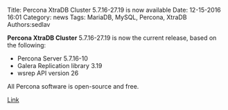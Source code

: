 Title: Percona XtraDB Cluster 5.7.16-27.19 is now available
Date: 12-15-2016 16:01
Category: news
Tags: MariaDB, MySQL, Percona, XtraDB
Authors:sedlav

**Percona XtraDB Cluster** 5.7.16-27.19 is now the current release, based on the following:

* Percona Server 5.7.16-10
* Galera Replication library 3.19
* wsrep API version 26

All Percona software is open-source and free.

[Link](https://www.percona.com/blog/2016/12/15/percona-xtradb-cluster-5-7-16-27-19-now-available/)
